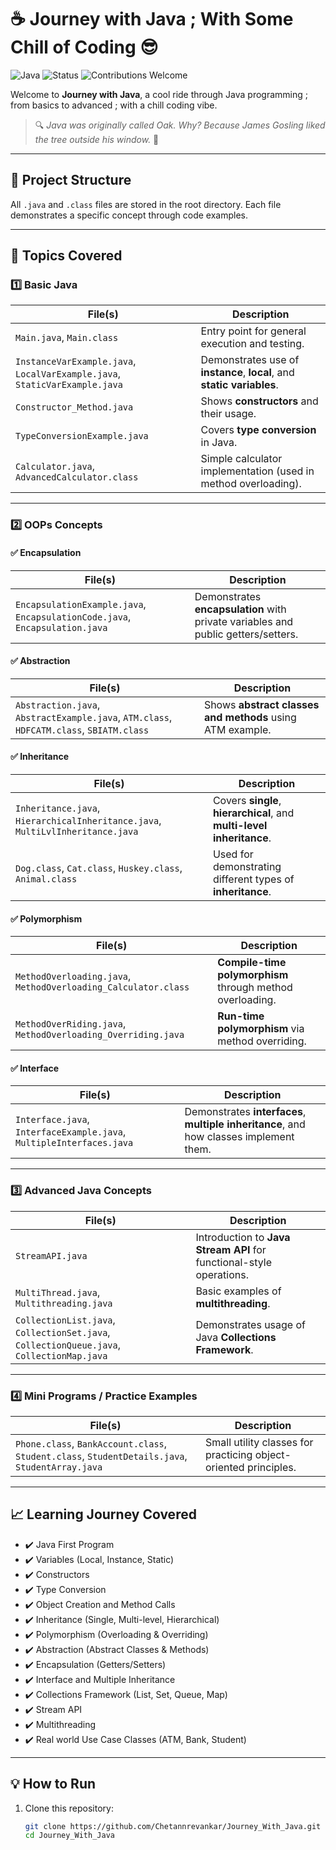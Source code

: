 # ☕ Journey with Java ; With Some Chill of Coding 😎

![Java](https://img.shields.io/badge/Language-Java-blue.svg)
![Status](https://img.shields.io/badge/Progress-100%25-green)
![Contributions Welcome](https://img.shields.io/badge/Contributions-Welcome-brightgreen.svg)

Welcome to **Journey with Java**, a cool ride through Java programming ; from basics to advanced ; with a chill coding vibe.

> 🔍 *Java was originally called Oak. Why? Because James Gosling liked the tree outside his window.* 🌳

---

## 📁 Project Structure

All `.java` and `.class` files are stored in the root directory. Each file demonstrates a specific concept through code examples.

---

## 📘 Topics Covered

### 1️⃣ Basic Java

| File(s) | Description |
|--------|-------------|
| `Main.java`, `Main.class` | Entry point for general execution and testing. |
| `InstanceVarExample.java`, `LocalVarExample.java`, `StaticVarExample.java` | Demonstrates use of **instance**, **local**, and **static variables**. |
| `Constructor_Method.java` | Shows **constructors** and their usage. |
| `TypeConversionExample.java` | Covers **type conversion** in Java. |
| `Calculator.java`, `AdvancedCalculator.class` | Simple calculator implementation (used in method overloading). |

---

### 2️⃣ OOPs Concepts

#### ✅ Encapsulation

| File(s) | Description |
|--------|-------------|
| `EncapsulationExample.java`, `EncapsulationCode.java`, `Encapsulation.java` | Demonstrates **encapsulation** with private variables and public getters/setters. |

#### ✅ Abstraction

| File(s) | Description |
|--------|-------------|
| `Abstraction.java`, `AbstractExample.java`, `ATM.class`, `HDFCATM.class`, `SBIATM.class` | Shows **abstract classes and methods** using ATM example. |

#### ✅ Inheritance

| File(s) | Description |
|--------|-------------|
| `Inheritance.java`, `HierarchicalInheritance.java`, `MultiLvlInheritance.java` | Covers **single**, **hierarchical**, and **multi-level inheritance**. |
| `Dog.class`, `Cat.class`, `Huskey.class`, `Animal.class` | Used for demonstrating different types of **inheritance**. |

#### ✅ Polymorphism

| File(s) | Description |
|--------|-------------|
| `MethodOverloading.java`, `MethodOverloading_Calculator.class` | **Compile-time polymorphism** through method overloading. |
| `MethodOverRiding.java`, `MethodOverloading_Overriding.java` | **Run-time polymorphism** via method overriding. |

#### ✅ Interface

| File(s) | Description |
|--------|-------------|
| `Interface.java`, `InterfaceExample.java`, `MultipleInterfaces.java` | Demonstrates **interfaces**, **multiple inheritance**, and how classes implement them. |

---

### 3️⃣ Advanced Java Concepts

| File(s) | Description |
|--------|-------------|
| `StreamAPI.java` | Introduction to **Java Stream API** for functional-style operations. |
| `MultiThread.java`, `Multithreading.java` | Basic examples of **multithreading**. |
| `CollectionList.java`, `CollectionSet.java`, `CollectionQueue.java`, `CollectionMap.java` | Demonstrates usage of Java **Collections Framework**. |

---

### 4️⃣ Mini Programs / Practice Examples

| File(s) | Description |
|--------|-------------|
| `Phone.class`, `BankAccount.class`, `Student.class`, `StudentDetails.java`, `StudentArray.java` | Small utility classes for practicing object-oriented principles. |

---

## 📈 Learning Journey Covered

- ✔️ Java First Program  
- ✔️ Variables (Local, Instance, Static)  
- ✔️ Constructors  
- ✔️ Type Conversion  
- ✔️ Object Creation and Method Calls  
- ✔️ Inheritance (Single, Multi-level, Hierarchical)  
- ✔️ Polymorphism (Overloading & Overriding)  
- ✔️ Abstraction (Abstract Classes & Methods)  
- ✔️ Encapsulation (Getters/Setters)  
- ✔️ Interface and Multiple Inheritance  
- ✔️ Collections Framework (List, Set, Queue, Map)  
- ✔️ Stream API  
- ✔️ Multithreading  
- ✔️ Real world Use Case Classes (ATM, Bank, Student)  

---

## 💡 How to Run

1. Clone this repository:
   ```bash
   git clone https://github.com/Chetannrevankar/Journey_With_Java.git
   cd Journey_With_Java
   
